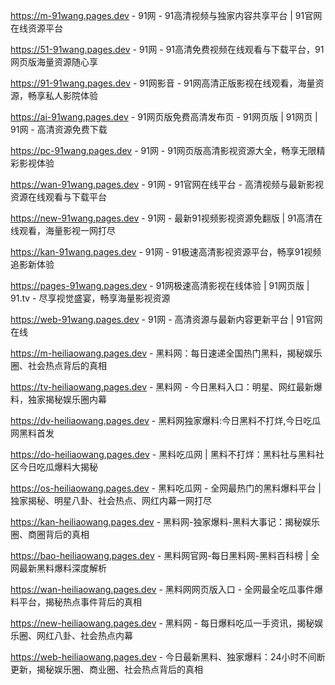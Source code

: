 
https://m-91wang.pages.dev - 91网 - 91高清视频与独家内容共享平台 | 91官网在线资源平台

https://51-91wang.pages.dev - 91网 - 91高清免费视频在线观看与下载平台，91网页版海量资源随心享

https://91-91wang.pages.dev - 91网影音 - 91网高清正版影视在线观看，海量资源，畅享私人影院体验

https://ai-91wang.pages.dev - 91网页版免费高清发布页 - 91网页版 | 91网页 | 91网 - 高清资源免费下载

https://pc-91wang.pages.dev - 91网 - 91网页版高清影视资源大全，畅享无限精彩影视体验

https://wan-91wang.pages.dev - 91网 - 91官网在线平台 - 高清视频与最新影视资源在线观看与下载平台

https://new-91wang.pages.dev - 91网 - 最新91视频影视资源免翻版 | 91高清在线观看，海量影视一网打尽

https://kan-91wang.pages.dev - 91网 - 91极速高清影视资源平台，畅享91视频追影新体验

https://pages-91wang.pages.dev - 91网极速高清影视在线体验 | 91网页版 | 91.tv - 尽享视觉盛宴，畅享海量影视资源

https://web-91wang.pages.dev - 91网 - 高清资源与最新内容更新平台 | 91官网在线

https://m-heiliaowang.pages.dev - 黑料网：每日速递全国热门黑料，揭秘娱乐圈、社会热点背后的真相

https://tv-heiliaowang.pages.dev - 黑料网 - 今日黑料入口：明星、网红最新爆料，独家揭秘娱乐圈内幕

https://dv-heiliaowang.pages.dev - 黑料网独家爆料:今日黑料不打烊,今日吃瓜网黑料首发

https://do-heiliaowang.pages.dev - 黑料吃瓜网 | 黑料不打烊：黑料社与黑料社区今日吃瓜爆料大揭秘

https://os-heiliaowang.pages.dev - 黑料吃瓜网 - 全网最热门的黑料爆料平台 | 独家揭秘、明星八卦、社会热点、网红内幕一网打尽

https://kan-heiliaowang.pages.dev - 黑料网-独家爆料-黑料大事记：揭秘娱乐圈、商圈背后的真相

https://bao-heiliaowang.pages.dev - 黑料网官网-每日黑料网-黑料百科榜 | 全网最新黑料爆料深度解析

https://wan-heiliaowang.pages.dev - 黑料网网页版入口 - 全网最全吃瓜事件爆料平台，揭秘热点事件背后的真相

https://new-heiliaowang.pages.dev - 黑料网 - 每日爆料吃瓜一手资讯，揭秘娱乐圈、网红八卦、社会热点内幕

https://web-heiliaowang.pages.dev - 今日最新黑料、独家爆料：24小时不间断更新，揭秘娱乐圈、商业圈、社会热点背后的真相
